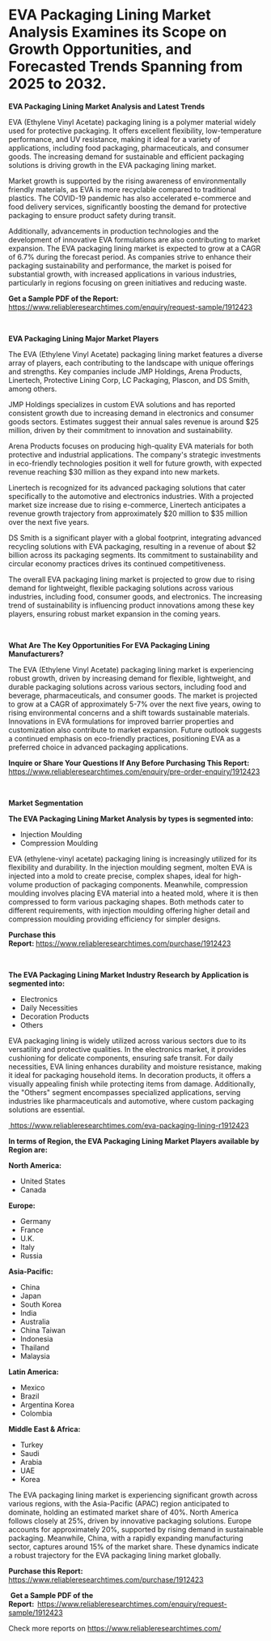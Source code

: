 <p><h1>EVA Packaging Lining Market Analysis Examines its Scope on Growth Opportunities, and Forecasted Trends Spanning from 2025 to 2032.</h1></p><p><strong>EVA Packaging Lining Market Analysis and Latest Trends</strong></p>
<p><p>EVA (Ethylene Vinyl Acetate) packaging lining is a polymer material widely used for protective packaging. It offers excellent flexibility, low-temperature performance, and UV resistance, making it ideal for a variety of applications, including food packaging, pharmaceuticals, and consumer goods. The increasing demand for sustainable and efficient packaging solutions is driving growth in the EVA packaging lining market.</p><p>Market growth is supported by the rising awareness of environmentally friendly materials, as EVA is more recyclable compared to traditional plastics. The COVID-19 pandemic has also accelerated e-commerce and food delivery services, significantly boosting the demand for protective packaging to ensure product safety during transit.</p><p>Additionally, advancements in production technologies and the development of innovative EVA formulations are also contributing to market expansion. The EVA packaging lining market is expected to grow at a CAGR of 6.7% during the forecast period. As companies strive to enhance their packaging sustainability and performance, the market is poised for substantial growth, with increased applications in various industries, particularly in regions focusing on green initiatives and reducing waste.</p></p>
<p><strong>Get a Sample PDF of the Report:&nbsp;</strong> <a href="https://www.reliableresearchtimes.com/enquiry/request-sample/1912423?utm_campaign=2779&utm_medium=2&utm_source=Github&utm_content=ia&utm_term=03042025&utm_id=eva-packaging-lining">https://www.reliableresearchtimes.com/enquiry/request-sample/1912423</a></p>
<p>&nbsp;</p>
<p><strong>EVA Packaging Lining Major Market Players</strong></p>
<p><p>The EVA (Ethylene Vinyl Acetate) packaging lining market features a diverse array of players, each contributing to the landscape with unique offerings and strengths. Key companies include JMP Holdings, Arena Products, Linertech, Protective Lining Corp, LC Packaging, Plascon, and DS Smith, among others. </p><p>JMP Holdings specializes in custom EVA solutions and has reported consistent growth due to increasing demand in electronics and consumer goods sectors. Estimates suggest their annual sales revenue is around $25 million, driven by their commitment to innovation and sustainability.</p><p>Arena Products focuses on producing high-quality EVA materials for both protective and industrial applications. The company's strategic investments in eco-friendly technologies position it well for future growth, with expected revenue reaching $30 million as they expand into new markets.</p><p>Linertech is recognized for its advanced packaging solutions that cater specifically to the automotive and electronics industries. With a projected market size increase due to rising e-commerce, Linertech anticipates a revenue growth trajectory from approximately $20 million to $35 million over the next five years.</p><p>DS Smith is a significant player with a global footprint, integrating advanced recycling solutions with EVA packaging, resulting in a revenue of about $2 billion across its packaging segments. Its commitment to sustainability and circular economy practices drives its continued competitiveness.</p><p>The overall EVA packaging lining market is projected to grow due to rising demand for lightweight, flexible packaging solutions across various industries, including food, consumer goods, and electronics. The increasing trend of sustainability is influencing product innovations among these key players, ensuring robust market expansion in the coming years.</p></p>
<p>&nbsp;</p>
<p><strong>What Are The Key Opportunities For EVA Packaging Lining Manufacturers?</strong></p>
<p><p>The EVA (Ethylene Vinyl Acetate) packaging lining market is experiencing robust growth, driven by increasing demand for flexible, lightweight, and durable packaging solutions across various sectors, including food and beverage, pharmaceuticals, and consumer goods. The market is projected to grow at a CAGR of approximately 5-7% over the next five years, owing to rising environmental concerns and a shift towards sustainable materials. Innovations in EVA formulations for improved barrier properties and customization also contribute to market expansion. Future outlook suggests a continued emphasis on eco-friendly practices, positioning EVA as a preferred choice in advanced packaging applications.</p></p>
<p><strong>Inquire or Share Your Questions If Any Before Purchasing This Report:</strong> <a href="https://www.reliableresearchtimes.com/enquiry/pre-order-enquiry/1912423?utm_campaign=2779&utm_medium=2&utm_source=Github&utm_content=ia&utm_term=03042025&utm_id=eva-packaging-lining">https://www.reliableresearchtimes.com/enquiry/pre-order-enquiry/1912423</a></p>
<p>&nbsp;</p>
<p><strong>Market Segmentation</strong></p>
<p><strong>The EVA Packaging Lining Market Analysis by types is segmented into:</strong></p>
<p><ul><li>Injection Moulding</li><li>Compression Moulding</li></ul></p>
<p><p>EVA (ethylene-vinyl acetate) packaging lining is increasingly utilized for its flexibility and durability. In the injection moulding segment, molten EVA is injected into a mold to create precise, complex shapes, ideal for high-volume production of packaging components. Meanwhile, compression moulding involves placing EVA material into a heated mold, where it is then compressed to form various packaging shapes. Both methods cater to different requirements, with injection moulding offering higher detail and compression moulding providing efficiency for simpler designs.</p></p>
<p><strong>Purchase this Report:&nbsp;</strong><a href="https://www.reliableresearchtimes.com/purchase/1912423?utm_campaign=2779&utm_medium=2&utm_source=Github&utm_content=ia&utm_term=03042025&utm_id=eva-packaging-lining">https://www.reliableresearchtimes.com/purchase/1912423</a></p>
<p>&nbsp;</p>
<p><strong>The EVA Packaging Lining Market Industry Research by Application is segmented into:</strong></p>
<p><ul><li>Electronics</li><li>Daily Necessities</li><li>Decoration Products</li><li>Others</li></ul></p>
<p><p>EVA packaging lining is widely utilized across various sectors due to its versatility and protective qualities. In the electronics market, it provides cushioning for delicate components, ensuring safe transit. For daily necessities, EVA lining enhances durability and moisture resistance, making it ideal for packaging household items. In decoration products, it offers a visually appealing finish while protecting items from damage. Additionally, the "Others" segment encompasses specialized applications, serving industries like pharmaceuticals and automotive, where custom packaging solutions are essential.</p></p>
<p><a href="https://www.reliableresearchtimes.com/eva-packaging-lining-r1912423?utm_campaign=2779&utm_medium=2&utm_source=Github&utm_content=ia&utm_term=03042025&utm_id=eva-packaging-lining">&nbsp;https://www.reliableresearchtimes.com/eva-packaging-lining-r1912423</a></p>
<p><strong>In terms of Region, the EVA Packaging Lining Market Players available by Region are:</strong></p>
<p>
    <p> <strong> North America: </strong>
        <ul>
            <li>United States</li>
            <li>Canada</li>
        </ul>
        </p> 
    <p> <strong> Europe: </strong>
        <ul>
            <li>Germany</li>
            <li>France</li>
            <li>U.K.</li>
            <li>Italy</li>
            <li>Russia</li>
        </ul>
        </p> 
    <p> <strong> Asia-Pacific: </strong>
        <ul>
            <li>China</li>
            <li>Japan</li>
            <li>South Korea</li>
            <li>India</li>
            <li>Australia</li>
            <li>China Taiwan</li>
            <li>Indonesia</li>
            <li>Thailand</li>
            <li>Malaysia</li>
        </ul>
        </p> 
    <p> <strong> Latin America: </strong>
        <ul>
            <li>Mexico</li>
            <li>Brazil</li>
            <li>Argentina Korea</li>
            <li>Colombia</li>
        </ul>
        </p> 
    <p> <strong> Middle East & Africa: </strong>
        <ul>
            <li>Turkey</li>
            <li>Saudi</li>
            <li>Arabia</li>
            <li>UAE</li>
            <li>Korea</li>
        </ul>
    </p>
    </p>
<p><p>The EVA packaging lining market is experiencing significant growth across various regions, with the Asia-Pacific (APAC) region anticipated to dominate, holding an estimated market share of 40%. North America follows closely at 25%, driven by innovative packaging solutions. Europe accounts for approximately 20%, supported by rising demand in sustainable packaging. Meanwhile, China, with a rapidly expanding manufacturing sector, captures around 15% of the market share. These dynamics indicate a robust trajectory for the EVA packaging lining market globally.</p></p>
<p><strong>Purchase this Report: </strong><a href="https://www.reliableresearchtimes.com/purchase/1912423?utm_campaign=2779&utm_medium=2&utm_source=Github&utm_content=ia&utm_term=03042025&utm_id=eva-packaging-lining">https://www.reliableresearchtimes.com/purchase/1912423</a></p>
<p>&nbsp;<strong>Get a Sample PDF of the Report:&nbsp;&nbsp;</strong><a href="https://www.reliableresearchtimes.com/enquiry/request-sample/1912423?utm_campaign=2779&utm_medium=2&utm_source=Github&utm_content=ia&utm_term=03042025&utm_id=eva-packaging-lining">https://www.reliableresearchtimes.com/enquiry/request-sample/1912423</a></p>
<p><strong></strong></p>
<p>Check more reports on <a href="https://www.reliableresearchtimes.com/?utm_campaign=2779&utm_medium=2&utm_source=Github&utm_content=ia&utm_term=03042025&utm_id=eva-packaging-lining">https://www.reliableresearchtimes.com/</a></p>